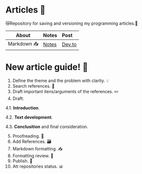 # Articles 📑

😿Repository for saving and versioning my programming articles.👺

| About | Notes | Post |
| :---------: | :---------------------------------------------- | :--------------------------------------------------------------------------------------------- |
| Markdown 📥 | [Notes](https://github.com/SabrinaBarros/articles/blob/main/markdown/o-que-e-markdown.md) | [Dev.to](https://dev.to/sabrinabarros/o-que-e-markdown-e-como-ele-pode-melhorar-o-seu-readme-no-github-2n2l) |


# New article guide! 📝

1. Define the theme and the problem with clarity. 💡
2. Search references. 🔎
3. Draft important itens/arguments of the references. ✏️
4. Draft:

 4.1. **Introduction**. 
 
 4.2. **Text development**.
 
 4.3. **Conclusition** and final consideration.
 
5. Proofreading. 🔬
6. Add References. 🗃
7. Markdown formatting. 📥
8. Formatting review. 🔬
9. Publish. 📰
10. Att repositories status. 📊
